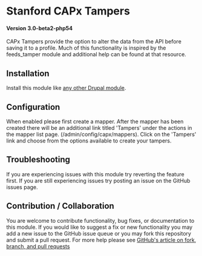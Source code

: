 # Stanford CAPx Tampers
#### Version 3.0-beta2-php54

CAPx Tampers provide the option to alter the data from the API before saving it to a profile. Much of this functionality is inspired by the feeds_tamper module and additional help can be found at that resource.

## Installation

Install this module like [any other Drupal module](https://www.drupal.org/documentation/install/modules-themes/modules-7).

## Configuration

When enabled please first create a mapper. After the mapper has been created there will be an additional link titled 'Tampers' under the actions in the mapper list page. (/admin/config/capx/mappers). Click on the 'Tampers' link and choose from the options available to create your tampers.

## Troubleshooting

If you are experiencing issues with this module try reverting the feature first. If you are still experiencing issues try posting an issue on the GitHub issues page.

## Contribution / Collaboration

You are welcome to contribute functionality, bug fixes, or documentation to this module. If you would like to suggest a fix or new functionality you may add a new issue to the GitHub issue queue or you may fork this repository and submit a pull request. For more help please see [GitHub's article on fork, branch, and pull requests](https://help.github.com/articles/using-pull-requests)
